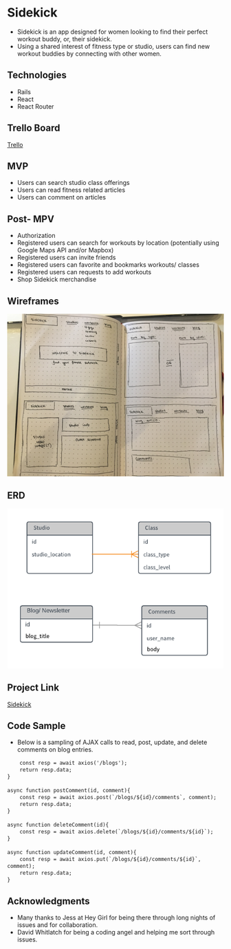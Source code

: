 # Sidekick

* Sidekick is an app designed for women looking to find their perfect workout buddy, or, their sidekick.
* Using a shared interest of fitness type or studio, users can find new workout buddies by connecting with other women.


## Technologies
* Rails
* React
* React Router

## Trello Board
[Trello](https://trello.com/b/uaVqcOmJ/sidekick)

## MVP
* Users can search studio class offerings
* Users can read fitness related articles
* Users can comment on articles

## Post- MPV
* Authorization
* Registered users can search for workouts by location (potentially using Google Maps API and/or Mapbox)
* Registered users can invite friends
* Registered users can favorite and bookmarks workouts/ classes
* Registered users can requests to add workouts
* Shop Sidekick merchandise

## Wireframes
![Wireframes for MVP](https://github.com/EJLugo/sidekick/blob/master/README%20Images/Sidekick%20Wireframes.JPG)

## ERD
![ERD for MVP](https://github.com/EJLugo/sidekick/blob/master/README%20Images/Sidekick%20ERD.png)

## Project Link
[Sidekick](https://agile-dawn-44590.herokuapp.com/)

## Code Sample
* Below is a sampling of AJAX calls to read, post, update, and delete comments on blog entries.

```async function getBlogs(){
	const resp = await axios('/blogs');
	return resp.data;
}

async function postComment(id, comment){
	const resp = await axios.post(`/blogs/${id}/comments`, comment);
	return resp.data;
}

async function deleteComment(id){
	const resp = await axios.delete(`/blogs/${id}/comments/${id}`);
}

async function updateComment(id, comment){
	const resp = await axios.put(`/blogs/${id}/comments/${id}`, comment);
	return resp.data;
}
```

## Acknowledgments
* Many thanks to Jess at Hey Girl for being there through long nights of issues and for collaboration.
* David Whitlatch for being a coding angel and helping me sort through issues.
